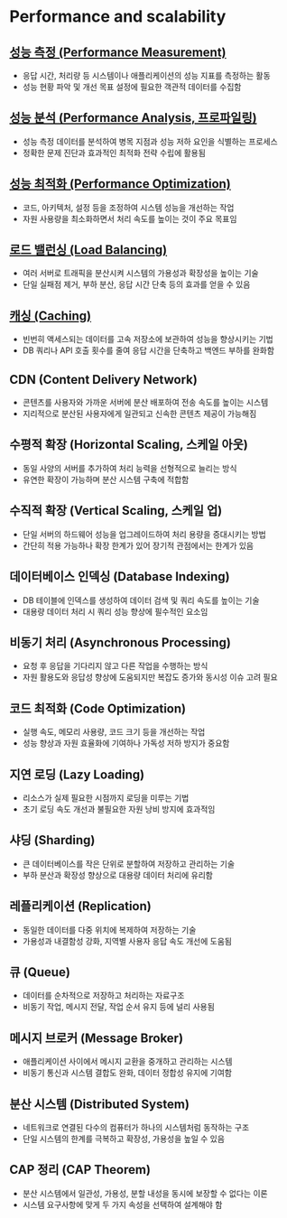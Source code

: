 # Performance and scalability

## [성능 측정 (Performance Measurement)](https://github.com/cherrycoder9/cs-keywords/blob/main/performance-and-scalability/performance-measurement.md)

- 응답 시간, 처리량 등 시스템이나 애플리케이션의 성능 지표를 측정하는 활동
- 성능 현황 파악 및 개선 목표 설정에 필요한 객관적 데이터를 수집함

## [성능 분석 (Performance Analysis, 프로파일링)](https://github.com/cherrycoder9/cs-keywords/blob/main/performance-and-scalability/performance-analysis.md)

- 성능 측정 데이터를 분석하여 병목 지점과 성능 저하 요인을 식별하는 프로세스
- 정확한 문제 진단과 효과적인 최적화 전략 수립에 활용됨

## [성능 최적화 (Performance Optimization)](https://github.com/cherrycoder9/cs-keywords/blob/main/performance-and-scalability/performance-optimization.md)

- 코드, 아키텍처, 설정 등을 조정하여 시스템 성능을 개선하는 작업
- 자원 사용량을 최소화하면서 처리 속도를 높이는 것이 주요 목표임

## [로드 밸런싱 (Load Balancing)](https://github.com/cherrycoder9/cs-keywords/blob/main/performance-and-scalability/load-balancing.md)

- 여러 서버로 트래픽을 분산시켜 시스템의 가용성과 확장성을 높이는 기술
- 단일 실패점 제거, 부하 분산, 응답 시간 단축 등의 효과를 얻을 수 있음

## [캐싱 (Caching)](https://github.com/cherrycoder9/cs-keywords/blob/main/performance-and-scalability/caching.md)

- 빈번히 액세스되는 데이터를 고속 저장소에 보관하여 성능을 향상시키는 기법
- DB 쿼리나 API 호출 횟수를 줄여 응답 시간을 단축하고 백엔드 부하를 완화함

## CDN (Content Delivery Network)

- 콘텐츠를 사용자와 가까운 서버에 분산 배포하여 전송 속도를 높이는 시스템
- 지리적으로 분산된 사용자에게 일관되고 신속한 콘텐츠 제공이 가능해짐

## 수평적 확장 (Horizontal Scaling, 스케일 아웃)

- 동일 사양의 서버를 추가하여 처리 능력을 선형적으로 늘리는 방식  
- 유연한 확장이 가능하며 분산 시스템 구축에 적합함

## 수직적 확장 (Vertical Scaling, 스케일 업)

- 단일 서버의 하드웨어 성능을 업그레이드하여 처리 용량을 증대시키는 방법
- 간단히 적용 가능하나 확장 한계가 있어 장기적 관점에서는 한계가 있음

## 데이터베이스 인덱싱 (Database Indexing)

- DB 테이블에 인덱스를 생성하여 데이터 검색 및 쿼리 속도를 높이는 기술
- 대용량 데이터 처리 시 쿼리 성능 향상에 필수적인 요소임

## 비동기 처리 (Asynchronous Processing)

- 요청 후 응답을 기다리지 않고 다른 작업을 수행하는 방식
- 자원 활용도와 응답성 향상에 도움되지만 복잡도 증가와 동시성 이슈 고려 필요

## 코드 최적화 (Code Optimization)

- 실행 속도, 메모리 사용량, 코드 크기 등을 개선하는 작업
- 성능 향상과 자원 효율화에 기여하나 가독성 저하 방지가 중요함

## 지연 로딩 (Lazy Loading)

- 리소스가 실제 필요한 시점까지 로딩을 미루는 기법
- 초기 로딩 속도 개선과 불필요한 자원 낭비 방지에 효과적임

## 샤딩 (Sharding)

- 큰 데이터베이스를 작은 단위로 분할하여 저장하고 관리하는 기술
- 부하 분산과 확장성 향상으로 대용량 데이터 처리에 유리함

## 레플리케이션 (Replication)

- 동일한 데이터를 다중 위치에 복제하여 저장하는 기술
- 가용성과 내결함성 강화, 지역별 사용자 응답 속도 개선에 도움됨

## 큐 (Queue)

- 데이터를 순차적으로 저장하고 처리하는 자료구조
- 비동기 작업, 메시지 전달, 작업 순서 유지 등에 널리 사용됨

## 메시지 브로커 (Message Broker)

- 애플리케이션 사이에서 메시지 교환을 중개하고 관리하는 시스템
- 비동기 통신과 시스템 결합도 완화, 데이터 정합성 유지에 기여함

## 분산 시스템 (Distributed System)

- 네트워크로 연결된 다수의 컴퓨터가 하나의 시스템처럼 동작하는 구조
- 단일 시스템의 한계를 극복하고 확장성, 가용성을 높일 수 있음

## CAP 정리 (CAP Theorem)

- 분산 시스템에서 일관성, 가용성, 분할 내성을 동시에 보장할 수 없다는 이론
- 시스템 요구사항에 맞게 두 가지 속성을 선택하여 설계해야 함
